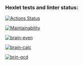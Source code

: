 ### Hexlet tests and linter status:
[![Actions Status](https://github.com/dASSharya/frontend-project-44/actions/workflows/hexlet-check.yml/badge.svg)](https://github.com/dASSharya/frontend-project-44/actions)

[![Maintainability](https://api.codeclimate.com/v1/badges/af275054be502c3084e5/maintainability)](https://codeclimate.com/github/dASSharya/frontend-project-44/maintainability)

[![brain-even](https://asciinema.org/a/l40Lrk3midkLmNEOmgZErGnY7.svg)](https://asciinema.org/a/l40Lrk3midkLmNEOmgZErGnY7)

[![brain-calc](https://asciinema.org/a/Y6RcEKXJD8fu9yBtfvFAJV6MZ.svg)](https://asciinema.org/a/Y6RcEKXJD8fu9yBtfvFAJV6MZ)

[![brin-gcd](https://asciinema.org/a/T6Ey7mTKuC2W01pZCL1BMQN1C.svg)](https://asciinema.org/a/T6Ey7mTKuC2W01pZCL1BMQN1C)
